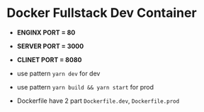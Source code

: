# Docker Fullstack Dev Container

- **ENGINX PORT = 80**

- **SERVER PORT = 3000**
- **CLINET PORT = 8080**

- use pattern `yarn dev` for dev

- use pattern `yarn build && yarn start` for prod

- Dockerfile have 2 part `Dockerfile.dev`, `Dockerfile.prod`
